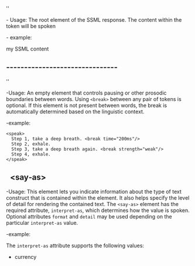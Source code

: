 '<speak>'

\- Usage: The root element of the SSML response. The content within the token will be spoken

\- example:  

<speak>my SSML content </speak>

## -------------------------------

'<break>'

-Usage: An empty element that controls pausing or other prosodic boundaries between words. Using `<break>` between any pair of tokens is optional. If this element is not present between words, the break is automatically determined based on the linguistic context.

-example: 

```
<speak>
  Step 1, take a deep breath. <break time="200ms"/>
  Step 2, exhale.
  Step 3, take a deep breath again. <break strength="weak"/>
  Step 4, exhale.
</speak>
```



## ` `<say‑as> 

-Usage: This element lets you indicate information about the type of text construct that is contained within the element. It also helps specify the level of detail for rendering the contained text. The `<say‑as>` element has the required attribute, `interpret-as`, which determines how the value is spoken. Optional attributes `format` and `detail` may be used depending on the particular `interpret-as` value.

-example: 

The `interpret-as` attribute supports the following values:

- currency

 

 

 